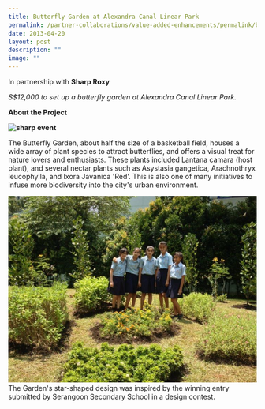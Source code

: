 ```yaml
---
title: Butterfly Garden at Alexandra Canal Linear Park
permalink: /partner-collaborations/value-added-enhancements/permalink/butterflygarden/
date: 2013-04-20
layout: post
description: ""
image: ""
---
```

In partnership with **Sharp Roxy**

*S$12,000 to set up a butterfly garden at Alexandra Canal Linear Park.*

**About the Project**

**![sharp event](https://www.gardencityfund.gov.sg/-/media/gcf/projects/value-added-enhancements/sharp_roxy_event_01.ashx)**

The Butterfly Garden, about half the size of a basketball field, houses a wide array of plant species to attract butterflies, and offers a visual treat for nature lovers and enthusiasts. These plants included Lantana camara (host plant), and several nectar plants such as Asystasia gangetica, Arachnothryx leucophylla, and Ixora Javanica 'Red'. This is also one of many initiatives to infuse more biodiversity into the city's urban environment.


![](/images/Partner%20Collaborations/Value%20Added%20Enhancements/SHARP%20Butterfly%20Garden.jpeg)The Garden's star-shaped design was inspired by the winning entry submitted by Serangoon Secondary School in a design contest.